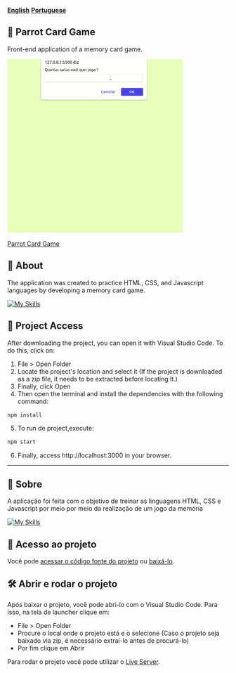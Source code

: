 [**English**](#-parrot-card-game)
[**Portuguese**](#-sobre)

## :parrot: Parrot Card Game

<p>Front-end application of a memory card game.</p>

<img src=arquivosuteis/parrot.gif width="400" />

[Parrot Card Game](https://parrot-card-game-teal.vercel.app/)

## 📝 About

<p>The application was created to practice HTML, CSS, and Javascript languages by developing a memory card game.</p>

[![My Skills](https://skills.thijs.gg/icons?i=html,css,javascript&theme=light)](https://skills.thijs.gg)

## 📁 Project Access

After downloading the project, you can open it with Visual Studio Code. To do this, click on:

1. File > Open Folder
2. Locate the project's location and select it (If the project is downloaded as a zip file, it needs to be extracted before locating it.)
3. Finally, click Open
4. Then open the terminal and install the dependencies with the following command:

```bash
npm install 
```
5. To run de project,execute:

```bash
npm start
``` 

6. Finally, access http://localhost:3000 in your browser.

***
## 📝 Sobre

<p>A aplicação foi feita com o objetivo de treinar as linguagens HTML, CSS e Javascript por meio por meio da realização
de um jogo da memória</p>

[![My Skills](https://skills.thijs.gg/icons?i=html,css,javascript&theme=light)](https://skills.thijs.gg)

## 📁 Acesso ao projeto

Você pode [acessar o código fonte do projeto](https://github.com/ccarlaa/Parrot_card_game) ou [baixá-lo](https://github.com/ccarlaa/Parrot_card_game/archive/refs/heads/main.zip).

## 🛠️ Abrir e rodar o projeto

Após baixar o projeto, você pode abri-lo com o Visual Studio Code. Para isso, na tela de launcher clique em:

- File > Open Folder
- Procure o local onde o projeto está e o selecione (Caso o projeto seja baixado via zip, é necessário extraí-lo antes de procurá-lo)
- Por fim clique em Abrir

Para rodar o projeto você pode utilizar o [Live Server](https://github.com/ritwickdey/vscode-live-server).
